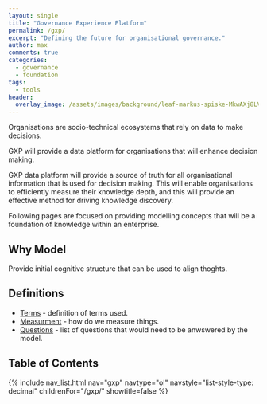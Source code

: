 ```yaml
---
layout: single
title: "Governance Experience Platform"
permalink: /gxp/
excerpt: "Defining the future for organisational governance."
author: max
comments: true
categories:
  - governance
  - foundation
tags:
  - tools
header:
  overlay_image: /assets/images/background/leaf-markus-spiske-MkwAXj8LV8c-unsplash.webp
---
```


<style>
.page__hero--overlay p, .page__hero--overlay h1{
    background-color: rgba(240, 87, 66, 0.8);
    max-width: fit-content !important;
    border-radius: 25px;
    padding: 10px;
}
</style>

Organisations are socio-technical ecosystems that rely on data to make decisions.

GXP will provide a data platform for organisations that will enhance decision making.

GXP data platform will provide a source of truth for all organisational information that is used for decision making. This will enable organisations to efficiently measure their knowledge depth, and this will provide an effective method for driving knowledge discovery.

Following pages are focused on providing modelling concepts that will be a foundation of knowledge within an enterprise.

## Why Model

Provide initial cognitive structure that can be used to align thoghts.

## Definitions

* [Terms](TERMS.md) - definition of terms used.
* [Measurment](MEASURMENT.md) - how do we measure things.
* [Questions](QUESTIONS.md) - list of questions that would need to be anwswered by the model.


## Table of Contents

{% include nav_list.html nav="gxp" navtype="ol" navstyle="list-style-type: decimal" childrenFor="/gxp/" showtitle=false %}
